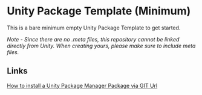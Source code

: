 # Unity Package Template (Minimum)

This is a bare minimum empty Unity Package Template to get started.

_Note - Since there are no .meta files, this repository cannot be linked directly from Unity. When creating yours, please make sure to include meta files._

## Links

[How to install a Unity Package Manager Package via GIT Url](https://docs.unity3d.com/Manual/upm-ui-giturl.html)  
